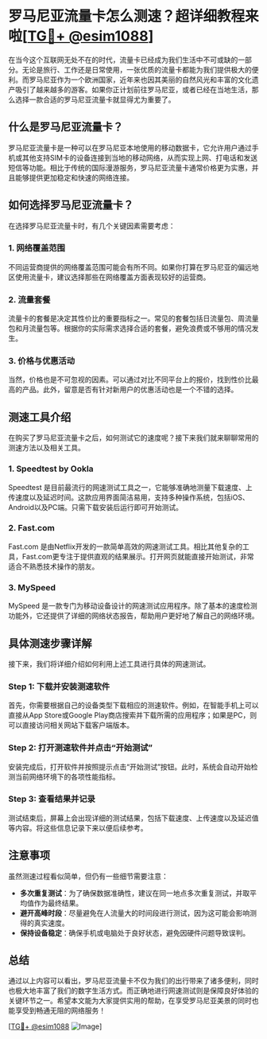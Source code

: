 # 罗马尼亚流量卡怎么测速？超详细教程来啦[[TG💪+ @esim1088](https://t.me/s/esim1088)]

在当今这个互联网无处不在的时代，流量卡已经成为我们生活中不可或缺的一部分。无论是旅行、工作还是日常使用，一张优质的流量卡都能为我们提供极大的便利。而罗马尼亚作为一个欧洲国家，近年来也因其美丽的自然风光和丰富的文化遗产吸引了越来越多的游客。如果你正计划前往罗马尼亚，或者已经在当地生活，那么选择一款合适的罗马尼亚流量卡就显得尤为重要了。

## 什么是罗马尼亚流量卡？

罗马尼亚流量卡是一种可以在罗马尼亚本地使用的移动数据卡，它允许用户通过手机或其他支持SIM卡的设备连接到当地的移动网络，从而实现上网、打电话和发送短信等功能。相比于传统的国际漫游服务，罗马尼亚流量卡通常价格更为实惠，并且能够提供更加稳定和快速的网络连接。

## 如何选择罗马尼亚流量卡？

在选择罗马尼亚流量卡时，有几个关键因素需要考虑：

### 1. **网络覆盖范围**
   不同运营商提供的网络覆盖范围可能会有所不同。如果你打算在罗马尼亚的偏远地区使用流量卡，建议选择那些在网络覆盖方面表现较好的运营商。

### 2. **流量套餐**
   流量卡的套餐是决定其性价比的重要指标之一。常见的套餐包括日流量包、周流量包和月流量包等。根据你的实际需求选择合适的套餐，避免浪费或不够用的情况发生。

### 3. **价格与优惠活动**
   当然，价格也是不可忽视的因素。可以通过对比不同平台上的报价，找到性价比最高的产品。此外，留意是否有针对新用户的优惠活动也是一个不错的选择。

## 测速工具介绍

在购买了罗马尼亚流量卡之后，如何测试它的速度呢？接下来我们就来聊聊常用的测速方法以及相关工具。

### 1. **Speedtest by Ookla**
   Speedtest 是目前最流行的网速测试工具之一，它能够准确地测量下载速度、上传速度以及延迟时间。这款应用界面简洁易用，支持多种操作系统，包括iOS、Android以及PC端。只需下载安装后运行即可开始测试。

### 2. **Fast.com**
   Fast.com 是由Netflix开发的一款简单高效的网速测试工具。相比其他复杂的工具，Fast.com更专注于提供直观的结果展示。打开网页就能直接开始测试，非常适合不熟悉技术操作的朋友。

### 3. **MySpeed**
   MySpeed 是一款专门为移动设备设计的网速测试应用程序。除了基本的速度检测功能外，它还提供了详细的网络状态报告，帮助用户更好地了解自己的网络环境。

## 具体测速步骤详解

接下来，我们将详细介绍如何利用上述工具进行具体的网速测试。

### Step 1: 下载并安装测速软件
   首先，你需要根据自己的设备类型下载相应的测速软件。例如，在智能手机上可以直接从App Store或Google Play商店搜索并下载所需的应用程序；如果是PC，则可以直接访问相关网站下载客户端版本。

### Step 2: 打开测速软件并点击“开始测试”
   安装完成后，打开软件并按照提示点击“开始测试”按钮。此时，系统会自动开始检测当前网络环境下的各项性能指标。

### Step 3: 查看结果并记录
   测试结束后，屏幕上会出现详细的测试结果，包括下载速度、上传速度以及延迟值等内容。将这些信息记录下来以便后续参考。

## 注意事项

虽然测速过程看似简单，但仍有一些细节需要注意：

- **多次重复测试**：为了确保数据准确性，建议在同一地点多次重复测试，并取平均值作为最终结果。
- **避开高峰时段**：尽量避免在人流量大的时间段进行测试，因为这可能会影响测得的真实速度。
- **保持设备稳定**：确保手机或电脑处于良好状态，避免因硬件问题导致误判。

## 总结

通过以上内容可以看出，罗马尼亚流量卡不仅为我们的出行带来了诸多便利，同时也极大地丰富了我们的数字生活方式。而正确地进行网速测试则是保障良好体验的关键环节之一。希望本文能为大家提供实用的帮助，在享受罗马尼亚美景的同时也能享受到畅通无阻的网络服务！

[[TG💪+ @esim1088](https://t.me/s/esim1088) ![Image](https://i.postimg.cc/4NQfJmqS/Snipaste-2025-05-13-00-14-12.png)]